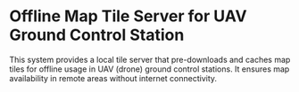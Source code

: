 # Offline Map Tile Server for UAV Ground Control Station

This system provides a local tile server that pre-downloads and caches map tiles for offline usage in UAV (drone) ground control stations. It ensures map availability in remote areas without internet connectivity.